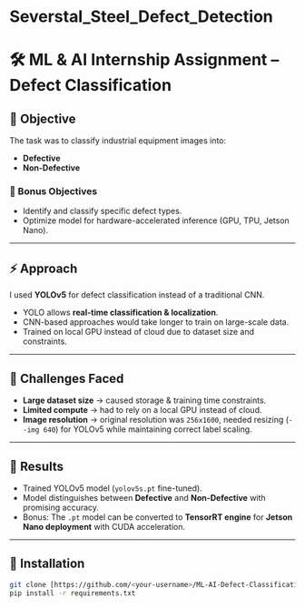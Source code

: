 # Severstal_Steel_Defect_Detection

# 🛠️ ML & AI Internship Assignment – Defect Classification

## 📌 Objective
The task was to classify industrial equipment images into:
- **Defective**
- **Non-Defective**

### 🔹 Bonus Objectives
- Identify and classify specific defect types.
- Optimize model for hardware-accelerated inference (GPU, TPU, Jetson Nano).

---

## ⚡ Approach
I used **YOLOv5** for defect classification instead of a traditional CNN.  
- YOLO allows **real-time classification & localization**.  
- CNN-based approaches would take longer to train on large-scale data.  
- Trained on local GPU instead of cloud due to dataset size and constraints.  

---

## 🧩 Challenges Faced
- **Large dataset size** → caused storage & training time constraints.  
- **Limited compute** → had to rely on a local GPU instead of cloud.  
- **Image resolution** → original resolution was `256x1600`, needed resizing (`--img 640`) for YOLOv5 while maintaining correct label scaling.  

---

## 🚀 Results
- Trained YOLOv5 model (`yolov5s.pt` fine-tuned).  
- Model distinguishes between **Defective** and **Non-Defective** with promising accuracy.  
- Bonus: The `.pt` model can be converted to **TensorRT engine** for **Jetson Nano deployment** with CUDA acceleration.  

---

## 🔧 Installation
```bash
git clone [https://github.com/<your-username>/ML-AI-Defect-Classification.git](https://github.com/akhileshshinde/Severstal_Steel_Defect_Detection.git)
pip install -r requirements.txt
